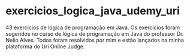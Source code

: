 # exercicios_logica_java_udemy_uri
43 exercícios de lógica de programação em Java. Os exercícios foram sugeridos no curso de lógica de programação em Java do professor Dr. Nelio Alves. Todos foram resolvidos por mim e estão lançados na minha plataforma do Uri Online Judge.

